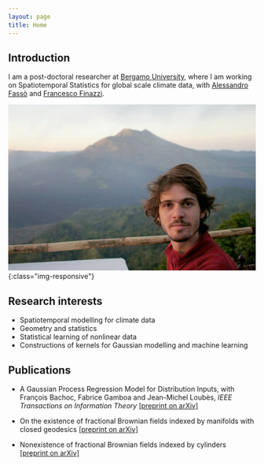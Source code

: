 ```yaml
---
layout: page
title: Home
---
```


## Introduction

I am a post-doctoral researcher at [Bergamo University](https://en.unibg.it/), where I am working on Spatiotemporal Statistics for global scale climate data, with [Alessandro Fassò](https://www.unibg.it/pers/?alessandro.fasso) and [Francesco Finazzi](https://www.unibg.it/pers/?francesco.finazzi).

![Ilooklikethat](/pictures/me.jpg){:class="img-responsive"}

## Research interests

* Spatiotemporal modelling for climate data
* Geometry and statistics
* Statistical learning of nonlinear data
* Constructions of kernels for Gaussian modelling and machine learning

## Publications

* A Gaussian Process Regression Model for Distribution Inputs, with François Bachoc, Fabrice Gamboa and Jean-Michel Loubès, _IEEE Transactions on Information Theory_ [[preprint on arXiv]](https://arxiv.org/pdf/1701.09055.pdf)

*  On the existence of fractional Brownian fields indexed by manifolds with closed geodesics [[preprint on arXiv]](https://arxiv.org/pdf/1612.05984.pdf)

*  Nonexistence of fractional Brownian fields indexed by cylinders [[preprint on arXiv]](https://arxiv.org/pdf/1612.05983.pdf)
